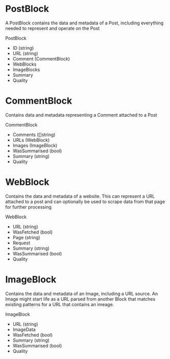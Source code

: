 # PostBlock

A PostBlock contains the data and metadata of a Post, including everything needed to represent and operate on the Post

PostBlock
* ID (string)
* URL (string)
* Comment (CommentBlock)
* WebBlocks
* ImageBlocks
* Summary
* Quality

# CommentBlock

Contains data and metadata representing a Comment attached to a Post

CommentBlock
* Comments ([]string)
* URLs (WebBlock)
* Images (ImageBlock)
* WasSummarised (bool)
* Summary (string)
* Quality

# WebBlock

Contains the data and metadata of a website. This can represent a URL attached to a post and can optionally be used to scrape data from that page for further processing

WebBlock
* URL (string)
* WasFetched (bool)
* Page (string)
* Request 
* Summary (string)
* WasSummarised (bool)
* Quality

# ImageBlock

Contains the data and metadata of an Image, including a URL source. An Image might start life as a URL parsed from another Block that matches existing patterns for a URL that contains an imeage.

ImageBlock
* URL (string)
* ImageData
* WasFetched (bool)
* Summary (string)
* WasSummarised (bool)
* Quality